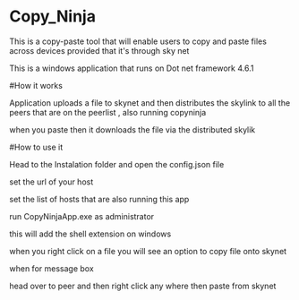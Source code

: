 # Copy_Ninja
This is a copy-paste tool that will enable users to copy and paste files across devices provided that it's through sky net 

This is a windows application that runs on Dot net framework 4.6.1

#How it works 

Application uploads a file to skynet and then distributes the skylink to all the peers that are on the peerlist , also running copyninja

when you paste then it downloads the file via the distributed skylik

#How to use it 

Head to the Instalation folder and open the config.json file 

set the url of your host 
 
set the list of hosts that are also running this app

run CopyNinjaApp.exe as administrator

this will add the shell extension on windows

when you right click on a file you will see an option to copy file onto skynet 

when for message box 

head over to peer and then right click any where then paste from skynet 
